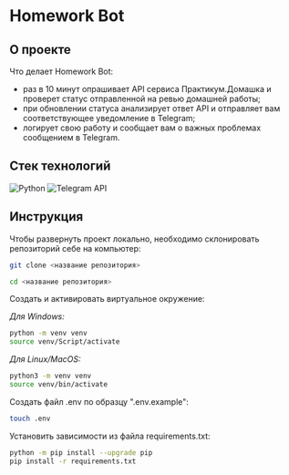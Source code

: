 # Homework Bot

## О проекте

Что делает Homework Bot:
+ раз в 10 минут опрашивает API сервиса Практикум.Домашка и проверет статус отправленной на ревью домашней работы;
+ при обновлении статуса анализирует ответ API и отправляет вам соответствующее уведомление в Telegram;
+ логирует свою работу и сообщает вам о важных проблемах сообщением в Telegram.

## Стек технологий
![Python](https://img.shields.io/badge/-Python-black?style=for-the-badge&logo=python)
![Telegram API](https://img.shields.io/badge/-python_telegram_bot-black?style=for-the-badge&logo=telegram)


## Инструкция
Чтобы развернуть проект локально, необходимо склонировать репозиторий себе на компьютер:

```bash
git clone <название репозитория>
```

```bash
cd <название репозитория> 
```

Cоздать и активировать виртуальное окружение:

*Для Windows:*
```bash
python -m venv venv
source venv/Script/activate
```
*Для Linux/MacOS:*
```bash
python3 -m venv venv
source venv/bin/activate
```

Создать файл .env по образцу ".env.example":

```bash
touch .env
```

Установить зависимости из файла requirements.txt:

```bash
python -m pip install --upgrade pip
pip install -r requirements.txt
```

